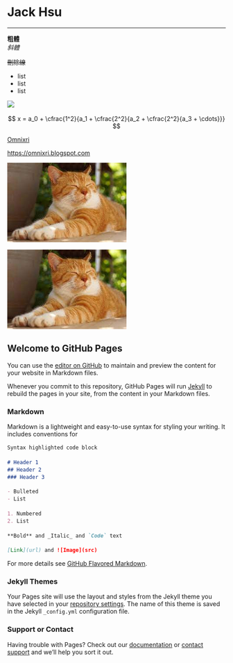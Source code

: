 # Jack Hsu

---
**粗體**  
*斜體*

~~刪除線~~

* list
* list
* list


![](https://latex.codecogs.com/svg.latex?\Large&space;x=a_0+\cfrac{1^2}{a_1+\cfrac{2^2}{a_2+\cdots}})

<script type="text/javascript" src="http://cdn.mathjax.org/mathjax/latest/MathJax.js?config=default"></script>
$$
x = a_0 + \cfrac{1^2}{a_1
          + \cfrac{2^2}{a_2
          + \cfrac{2^2}{a_3
          + \cdots}}}
$$

[Omnixri](https://omnixri.blogspot.com)

https://omnixri.blogspot.com

<img src="https://raw.githubusercontent.com/OmniXRI/omnixri.github.io/main/cat.jpg">

![](https://raw.githubusercontent.com/OmniXRI/omnixri.github.io/main/cat.jpg)

## Welcome to GitHub Pages

You can use the [editor on GitHub](https://github.com/OmniXRI/omnixri.github.io/edit/main/README.md) to maintain and preview the content for your website in Markdown files.

Whenever you commit to this repository, GitHub Pages will run [Jekyll](https://jekyllrb.com/) to rebuild the pages in your site, from the content in your Markdown files.

### Markdown

Markdown is a lightweight and easy-to-use syntax for styling your writing. It includes conventions for

```markdown
Syntax highlighted code block

# Header 1
## Header 2
### Header 3

- Bulleted
- List

1. Numbered
2. List

**Bold** and _Italic_ and `Code` text

[Link](url) and ![Image](src)
```

For more details see [GitHub Flavored Markdown](https://guides.github.com/features/mastering-markdown/).

### Jekyll Themes

Your Pages site will use the layout and styles from the Jekyll theme you have selected in your [repository settings](https://github.com/OmniXRI/omnixri.github.io/settings). The name of this theme is saved in the Jekyll `_config.yml` configuration file.

### Support or Contact

Having trouble with Pages? Check out our [documentation](https://docs.github.com/categories/github-pages-basics/) or [contact support](https://support.github.com/contact) and we’ll help you sort it out.

